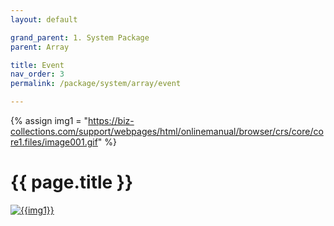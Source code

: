 ```yaml
---
layout: default

grand_parent: 1. System Package
parent: Array

title: Event
nav_order: 3
permalink: /package/system/array/event

---
```

{% assign img1 = "https://biz-collections.com/support/webpages/html/onlinemanual/browser/crs/core/core1.files/image001.gif" %}


# {{ page.title }}

<a href="{{ img1 }}" target="_blank"> <img src="{{ img1 }}" alt="{{img1}}"></a>